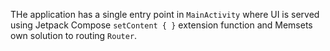 THe application has a single entry point in `MainActivity` where UI is served using Jetpack Compose `setContent { }` extension function and Memsets own solution to routing `Router`.

